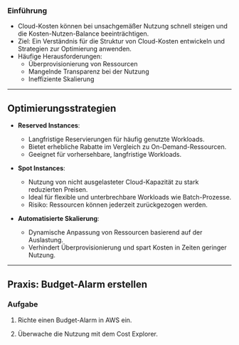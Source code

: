### Einführung

- Cloud-Kosten können bei unsachgemäßer Nutzung schnell steigen und die Kosten-Nutzen-Balance beeinträchtigen.
- Ziel: Ein Verständnis für die Struktur von Cloud-Kosten entwickeln und Strategien zur Optimierung anwenden.
- Häufige Herausforderungen:
  - Überprovisionierung von Ressourcen
  - Mangelnde Transparenz bei der Nutzung
  - Ineffiziente Skalierung

---

## Optimierungsstrategien

- **Reserved Instances**: 
  - Langfristige Reservierungen für häufig genutzte Workloads.
  - Bietet erhebliche Rabatte im Vergleich zu On-Demand-Ressourcen.
  - Geeignet für vorhersehbare, langfristige Workloads.

- **Spot Instances**:
  - Nutzung von nicht ausgelasteter Cloud-Kapazität zu stark reduzierten Preisen.
  - Ideal für flexible und unterbrechbare Workloads wie Batch-Prozesse.
  - Risiko: Ressourcen können jederzeit zurückgezogen werden.

- **Automatisierte Skalierung**:
  - Dynamische Anpassung von Ressourcen basierend auf der Auslastung.
  - Verhindert Überprovisionierung und spart Kosten in Zeiten geringer Nutzung.

  
---

## Praxis: Budget-Alarm erstellen

### Aufgabe

1. Richte einen Budget-Alarm in AWS ein.
 
2. Überwache die Nutzung mit dem Cost Explorer.